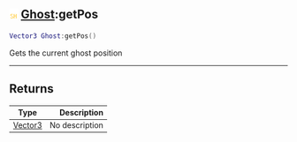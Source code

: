 ## ![shared](../../.gitbook/assets/shared.png) [Ghost](https://iaswiki.rawr.dev/readme/ghost):getPos

```lua
Vector3 Ghost:getPos()
```

Gets the current ghost position

------
## Returns

| Type   | Description |
| ------ | ----------: |
| [Vector3](https://iaswiki.rawr.dev/readme/vector3) | No description |

